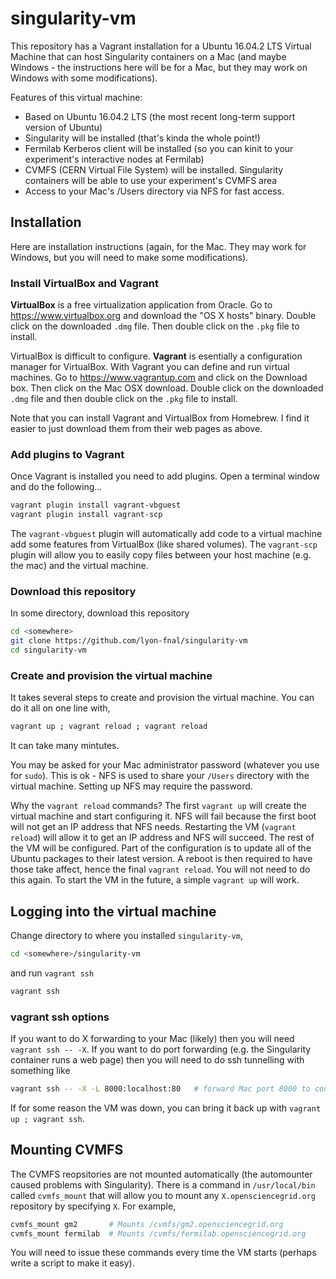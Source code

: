 # singularity-vm

This repository has a Vagrant installation for a Ubuntu 16.04.2 LTS Virtual Machine that can host Singularity containers on a Mac (and maybe Windows - the instructions here will be for a Mac, but they may work on Windows with some modifications). 

Features of this virtual machine:

* Based on Ubuntu 16.04.2 LTS (the most recent long-term support version of Ubuntu)
* Singularity will be installed (that's kinda the whole point!)
* Fermilab Kerberos client will be installed (so you can kinit to your experiment's interactive nodes at Fermilab)
* CVMFS (CERN Virtual File System) will be installed. Singularity containers will be able to use your experiment's CVMFS area
* Access to your Mac's /Users directory via NFS for fast access. 

## Installation

Here are installation instructions (again, for the Mac. They may work for Windows, but you will need to make some modifications).

### Install VirtualBox and Vagrant

__VirtualBox__ is a free virtualization application from Oracle. Go to https://www.virtualbox.org and download the "OS X hosts" binary. Double click on the downloaded `.dmg` file. Then double click on the `.pkg` file to install. 

VirtualBox is difficult to configure. __Vagrant__ is esentially a configuration manager for VirtualBox. With Vagrant you can define and run virtual machines. Go to https://www.vagrantup.com and click on the Download box. Then click on the Mac OSX download. Double click on the downloaded `.dmg` file and then double click on the `.pkg` file to install.

Note that you can install Vagrant and VirtualBox from Homebrew. I find it easier to just download them from their web pages as above. 

### Add plugins to Vagrant

Once Vagrant is installed you need to add plugins. Open a terminal window and do the following...

```bash
vagrant plugin install vagrant-vbguest
vagrant plugin install vagrant-scp
```

The `vagrant-vbguest` plugin will automatically add code to a virtual machine add some features from VirtualBox (like shared volumes).
The `vagrant-scp` plugin will allow you to easily copy files between your host machine (e.g. the mac) and the virtual machine. 

### Download this repository

In some directory, download this repository

```bash
cd <somewhere>
git clone https://github.com/lyon-fnal/singularity-vm
cd singularity-vm
```

### Create and provision the virtual machine

It takes several steps to create and provision the virtual machine. You can do it all on one line with,

```bash
vagrant up ; vagrant reload ; vagrant reload
```

It can take many mintutes. 

You may be asked for your Mac administrator password (whatever you use for `sudo`). This is ok - NFS is used to share your `/Users` directory with the virtual machine. Setting up NFS may require the password. 

Why the `vagrant reload` commands? The first `vagrant up` will create the virtual machine and start configuring it. NFS will fail because the first boot will not get an IP address that NFS needs. Restarting the VM (`vagrant reload`) will allow it to get an IP address and NFS will succeed. The rest of the VM will be configured. Part of the configuration is to update all of the Ubuntu packages to their latest version. A reboot is then required to have those take affect, hence the final `vagrant reload`.  You will not need to do this again. To start the VM in the future, a simple `vagrant up` will work. 

## Logging into the virtual machine

Change directory to where you installed `singularity-vm`,

```bash
cd <somewhere>/singularity-vm
```

and run `vagrant ssh`

```bash
vagrant ssh
```

### vagrant ssh options

If you want to do X forwarding to your Mac (likely) then you will need `vagrant ssh -- -X`. If you want to do port forwarding (e.g. the Singularity container runs a web page) then you will need to do ssh tunnelling with something like 

```bash
vagrant ssh -- -X -L 8000:localhost:80   # forward Mac port 8000 to container port 80
```

If for some reason the VM was down, you can bring it back up with `vagrant up ; vagrant ssh`. 

## Mounting CVMFS

The CVMFS reopsitories are not mounted automatically (the automounter caused problems with Singularity). There is a command in `/usr/local/bin` called `cvmfs_mount` that will allow you to mount any `X.opensciencegrid.org` repository by specifying `X`. For example,

```bash
cvmfs_mount gm2       # Mounts /cvmfs/gm2.opensciencegrid.org
cvmfs_mount fermilab  # Mounts /cvmfs/fermilab.opensciencegrid.org
```

You will need to issue these commands every time the VM starts (perhaps write a script to make it easy). 

